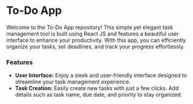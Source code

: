 <h1>To-Do App</h1>
    Welcome to the To-Do App repository! This simple yet elegant task management tool is built using React JS and
    features a beautiful user interface to enhance your productivity. With this app, you can efficiently organize your
    tasks, set deadlines, and track your progress effortlessly.
    
<h3>Features</h3>
   <ul>
        <li><b> User Interface:</b> Enjoy a sleek and user-friendly interface designed to streamline your task
            management experience.
        </li>
        <li><b>Task Creation:</b> Easily create new tasks with just a few clicks. Add details such as task name, due
            date, and priority to stay organized.
        </li>
   </ul>
